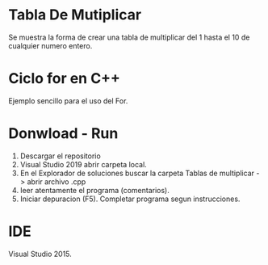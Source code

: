 # Tabla De Mutiplicar
Se muestra la forma de crear una tabla de multiplicar del 1 hasta el 10 de cualquier numero entero.
# Ciclo for en C++
Ejemplo sencillo para el uso del For.
# Donwload - Run
1. Descargar el repositorio
2. Visual Studio 2019 abrir carpeta local.
3. En el Explorador de soluciones buscar la carpeta Tablas de multiplicar -> abrir archivo .cpp 
4. leer atentamente el programa (comentarios).
5. Iniciar depuracion (F5). Completar programa segun instrucciones.
# IDE
Visual Studio 2015.
